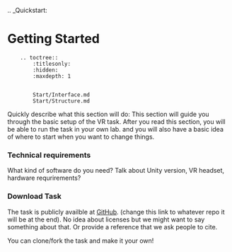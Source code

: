 .. _Quickstart: 

# Getting Started


```{eval-rst}
    .. toctree::
        :titlesonly:
        :hidden:
        :maxdepth: 1 
        
    
        Start/Interface.md
        Start/Structure.md

```

Quickly describe what this section will do: This section will guide you through the basic setup of the VR task. 
After you read this section, you will be able to run the task in your own lab. and you will also have a basic idea of where to start when you want to change things. 

### Technical requirements
What kind of software do you need? Talk about Unity version, VR headset, hardware requrirements?

### Download Task 
The task is publicly availble at [GitHub](https://github.com/lkumle/ObjectSorting_VR). (change this link to whatever repo it will be at the end). No idea about licenses but we might want to say something about that. Or provide a reference that we ask people to cite. 

You can clone/fork the task and make it your own! 


